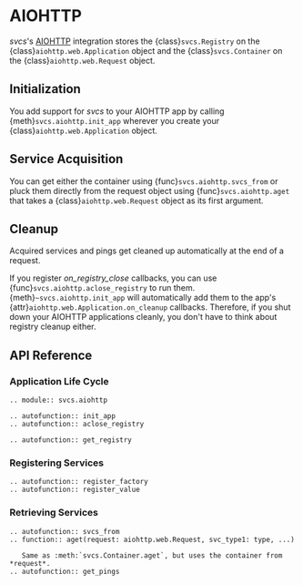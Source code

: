 # AIOHTTP

*svcs*'s [AIOHTTP](https://docs.aiohttp.org/) integration stores the {class}`svcs.Registry` on the {class}`aiohttp.web.Application` object and the {class}`svcs.Container` on the {class}`aiohttp.web.Request` object.

## Initialization

You add support for *svcs* to your AIOHTTP app by calling {meth}`svcs.aiohttp.init_app` wherever you create your {class}`aiohttp.web.Application` object.


## Service Acquisition

You can get either the container using {func}`svcs.aiohttp.svcs_from` or pluck them directly from the request object using {func}`svcs.aiohttp.aget` that takes a {class}`aiohttp.web.Request` object as its first argument.


## Cleanup

Acquired services and pings get cleaned up automatically at the end of a request.

If you register *on_registry_close* callbacks, you can use {func}`svcs.aiohttp.aclose_registry` to run them.
{meth}`~svcs.aiohttp.init_app` will automatically add them to the app's {attr}`aiohttp.web.Application.on_cleanup` callbacks.
Therefore, if you shut down your AIOHTTP applications cleanly, you don't have to think about registry cleanup either.


## API Reference

### Application Life Cycle

```{eval-rst}
.. module:: svcs.aiohttp

.. autofunction:: init_app
.. autofunction:: aclose_registry

.. autofunction:: get_registry
```


### Registering Services

```{eval-rst}
.. autofunction:: register_factory
.. autofunction:: register_value
```

### Retrieving Services

```{eval-rst}
.. autofunction:: svcs_from
.. function:: aget(request: aiohttp.web.Request, svc_type1: type, ...)

   Same as :meth:`svcs.Container.aget`, but uses the container from *request*.
.. autofunction:: get_pings
```
